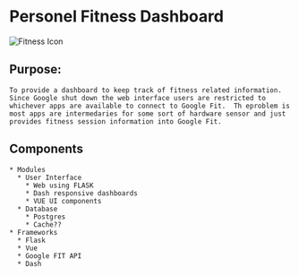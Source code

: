 # Personel Fitness Dashboard
![Fitness Icon]()

## Purpose:
    To provide a dashboard to keep track of fitness related information.  Since Google shut down the web interface users are restricted to whichever apps are available to connect to Google Fit.  Th eproblem is most apps are intermedaries for some sort of hardware sensor and just provides fitness session information into Google Fit.  

## Components

    * Modules
      * User Interface
        * Web using FLASK
        * Dash responsive dashboards
        * VUE UI components
      * Database 
        * Postgres
        * Cache?? 
    * Frameworks
      * Flask
      * Vue
      * Google FIT API
      * Dash

